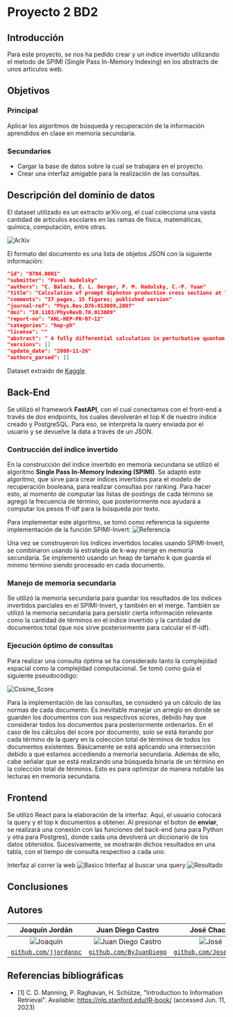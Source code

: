 # Proyecto 2 BD2

## Introducción 

Para este proyecto, se nos ha pedido crear y un indice invertido utilizando el metodo de SPIMI (Single Pass In-Memory Indexing) en los abstracts de unos articulos web.

## Objetivos
### Principal
Aplicar los algoritmos de búsqueda y recuperación de la información aprendidos en clase en memoria secundaria.
### Secundarios
- Cargar la base de datos sobre la cual se trabajara en el proyecto.
- Crear una interfaz amigable para la realización de las consultas.


## Descripción del dominio de datos
El dataset utilizado es un extracto arXiv.org, el cual colecciona una vasta cantidad de artículos escolares en las ramas de física, matemáticas, química, computación, entre otras.

![ArXiv](https://upload.wikimedia.org/wikipedia/commons/7/7a/ArXiv_logo_2022.png)

El formato del documento es una lista de objetos JSON con la siguiente información:

```json
"id": "0704.0001"
"submitter": "Pavel Nadolsky"
"authors": "C. Balazs, E. L. Berger, P. M. Nadolsky, C.-P. Yuan"
"title": "Calculation of prompt diphoton production cross sections at Tevatron and LHC energies"
"comments": "37 pages, 15 figures; published version"
"journal-ref": "Phys.Rev.D76:013009,2007"
"doi": "10.1103/PhysRevD.76.013009"
"report-no": "ANL-HEP-PR-07-12"
"categories": "hep-ph"
"license": ""
"abstract": " A fully differential calculation in perturbative quantum chromodynamics is presented for the production of massive photon pairs at hadron colliders. All next-to-leading order perturbative contributions from quark-antiquark, gluon-(anti)quark, and gluon-gluon subprocesses are included, as well as all-orders resummation of initial-state gluon radiation valid at next-to-next-to-leading logarithmic accuracy. The region of phase space is specified in which the calculation is most reliable. Good agreement is demonstrated with data from the Fermilab Tevatron, and predictions are made for more detailed tests with CDF and DO data. Predictions are shown for distributions of diphoton pairs produced at the energy of the Large Hadron Collider (LHC). Distributions of the diphoton pairs from the decay of a Higgs boson are contrasted with those produced from QCD processes at the LHC, showing that enhanced sensitivity to the signal can be obtained with judicious selection of events. "
"versions": []
"update_date": "2008-11-26"
"authors_parsed": []
```

Dataset extraído de [Kaggle](https://www.kaggle.com/datasets/Cornell-University/arxiv).

## Back-End

Se utilizó el framework **FastAPI**, con el cual conectamos con el front-end a través de dos endpoints, los cuales devolverán el top K de nuestro indice creado y PostgreSQL. Para eso, se interpreta la query enviada por el usuario y se devuelve la data a través de un JSON.

### Contrucción del índice invertido

En la construcción del índice invertido en memoria secundaria se utilizó el algoritmo **Single Pass In-Memory Indexing (SPIMI)**. 
Se adaptó este algoritmo, que sirve para crear índices invertidos para el modelo de recuperación booleana, para realizar consultas por ranking.
Para hacer esto, al momento de computar las listas de postings de cada término se agregó la frecuencia de término, que posteriormente nos ayudará a computar los pesos tf-idf para la búsqueda por texto. 

Para implementar este algoritmo, se tomó como referencia la siguiente implementación de la función SPIMI-Invert: ![Referencia](https://slideplayer.com/slide/7351989/24/images/4/Merging+of+blocks+is+analogous+to+BSBI.jpg)

Una vez se construyeron los índices invertidos locales usando SPIMI-Invert, se combinaron usando la estrategia de k-way merge en memoría secundaria.
Se implementó usando un heap de tamaño k que guarda el mínimo término siendo procesado en cada documento.

### Manejo de memoria secundaria

Se utilizó la memoria secundaria para guardar los resultados de los índices invertidos parciales en el SPIMI-Invert, y también en el merge.
También se utilizó la memoria secundaria para persistir cierta información relevante como la cantidad de términos en el índice invertido y la cantidad de documentos total (que nos sirve posteriormente para calcular el tf-idf). 

### Ejecución óptimo de consultas

Para realizar una consulta óptima se ha considerado tanto la complejidad espacial como la complejidad computacional. Se tomó como guía el siguiente pseudocódigo:

![Cosine_Score](https://github.com/ByJuanDiego/db2-project-2/assets/83974741/25d0d216-1b66-4417-a102-fde2342fa369)

Para la implementación de las consultas, se consideró ya un cálculo de las normas de cada documento. Es inevitable manejar un arreglo en donde se guarden los documentos con sus respectivos scores, debido hay que considerar todos los documentos para posteriormente ordenarlos.
En el caso de los cálculos del score por documento, solo se está iterando por cada término de la query en la colección total de términos de todos los documentos existentes. Básicamente se está aplicando una intersección debido a que estamos accediendo a memoria secundaria. Además de ello, cabe señalar que se está realizando una búsqueda binaria de un término en la colección total de términos. Esto es para optimizar de manera notable las lecturas en memoria secundaria.

## Frontend

Se utilizó React para la elaboración de la interfaz. Aquí, el usuario colocará la query y el top k documentos a obtener. Al presionar el boton de **enviar**, se realizará una conexión con las funciones del back-end (una para Python y otra para Postgres), donde cada una devolverá un diccionario de los datos obtenidos. Sucesivamente, se mostrarán dichos resultados en una tabla, con el tiempo de consulta respectivo a cada uno.

Interfaz al correr la web
![Basico](https://github.com/ByJuanDiego/db2-project-2/assets/68095284/123dd817-07f1-459f-a88f-0b2d2be7e15a)
Interfaz al buscar una query
![Resultado](https://github.com/ByJuanDiego/db2-project-2/assets/68095284/73ef163d-f437-4529-88c7-d15fa47a0b5a)



## Conclusiones


## Autores

|                     **Joaquín Jordán**                   |                                 **Juan Diego Castro**                                 |                       **José Chachi**                     |  **Juan Diego Laredo** |
|:---------------------------------------------------------------------------------:|:-------------------------------------------------------------------------------------:|:-----------------------------------------------------------------------------------:|:----:|
|           ![Joaquín](https://avatars.githubusercontent.com/u/83974213)            |      ![Juan Diego Castro](https://avatars.githubusercontent.com/u/79115974?v=4)       |              ![José](https://avatars.githubusercontent.com/u/83974741)              | ![Juan Diego Laredo](https://avatars.githubusercontent.com/u/68095284?v=4) |                                             
| <a href="https://github.com/jjordanoc" target="_blank">`github.com/jjordanoc`</a> | <a href="https://github.com/ByJuanDiego" target="_blank">`github.com/ByJuanDiego`</a> | <a href="https://github.com/JoseChachi" target="_blank">`github.com/JoseChachi`</a> | <a href="https://github.com/DarKNeSsJuaN25" target="_blank">`github.com/DarkNeSsJuaN25`</a>|

## Referencias bibliográficas

- [1] C. D. Manning, P. Raghavan, H. Schütze, "Introduction to Information Retrieval". Available: https://nlp.stanford.edu/IR-book/ (accessed Jun. 11, 2023)
